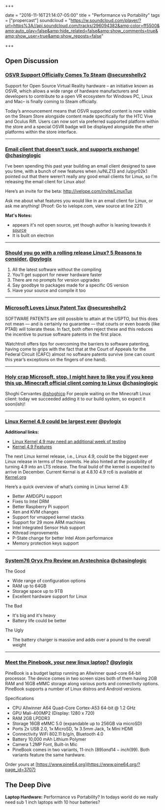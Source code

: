 
+++

date = "2016-11-16T21:14:07-05:00" title = "Performance vs Portability" tags = ["propercast"] soundcloud = "https://w.soundcloud.com/player/?url=https%3A//api.soundcloud.com/tracks/296094382&amp;color=ff5500&amp;auto_play=false&amp;hide_related=false&amp;show_comments=true&amp;show_user=true&amp;show_reposts=false"

+++

## Open Discussion

### [OSVR Support Officially Comes To Steam](https://www.brokenjoysticks.net/2016/11/23/osvr-support-officially-comes-steam/) <small style="font-size: 16px">[@secureshellv2](https://twitter.com/secureshellv2)</small>

Support for Open Source Virtual Reality hardware – an initiative known as OSVR, which allows a wide range of hardware manufacturers and developers to contribute to a open VR ecosystem for Windows PC, Linux and Mac– is finally coming to Steam officially.

Today’s announcement means that OSVR supported content is now visible on the Steam Store alongside content made specifically for the HTC Vive and Oculus Rift. Users can now sort via preferred supported platform within the store and a special OSVR badge will be displayed alongside the other platforms within the store interface.

---

### [Email client that doesn't suck, and supports exchange!](http://ivelope.com/invite/LinuxTux) <small style="font-size: 16px">[@chasinglogic](https://twitter.com/chasinglogic)</small>

I’ve been spending this past year building an email client designed to save you time, with a bunch of new features when /u/NLZ13 and /u/pyr02k1 pointed out that there weren’t really any good email clients for Linux, so I’m releasing the email client for Linux also!

Here’s an invite for the beta: http://ivelope.com/invite/LinuxTux
  
Ask me about what features you would like in an email client for Linux, or ask me anything!
(Proof: Go to ivelope.com, view source at line 221)
 
**Mat's Notes:**
 - appears it's not open source, yet though author is leaning towards it [source](https://www.reddit.com/r/linux/comments/5e3mfy/im_building_an_email_client_for_linux_with_gmail/da9f7k1/)
 - It is built on electron

---

### [Should you go with a rolling release Linux? 5 Reasons to consider.](http://www.pcworld.com/article/3133030/linux/5-reasons-to-opt-for-a-linux-rolling-distro-vs-a-standard-release.html) <small style="font-size: 16px">[@pylogix](https://twitter.com/pylogix)</small>

1. All the latest software without the compiling
2. You’ll get support for newer hardware faster
3. There are no prompts for version upgrades
4. Say goodbye to packages made for a specific OS version
5. Have your source and compile it too

---

### [Microsoft Loves Linux Patent Tax](http://techrights.org/2016/11/22/microsoft-loves-linux-patent-tax/) <small style="font-size: 16px">[@secureshellv2](https://twitter.com/secureshellv2)</small>

SOFTWARE PATENTS are still possible to attain at the USPTO, but this does not mean — and is certainly no guarantee — that courts or even boards (like PTAB) will tolerate these. In fact, both often reject these and this reduces the incentive to pursue software patents in the first place.

Watchtroll offers tips for overcoming the barriers to software patenting, having come to grips with the fact that at the Court of Appeals for the Federal Circuit (CAFC) almost no software patents survive (one can count this year’s exceptions on the fingers of one hand).

---

### [Holy crap Microsoft, stop. I might have to like you if you keep this up. Minecraft official client coming to Linux](https://twitter.com/shoghicp/status/799727013615443969) <small style="font-size: 16px">[@chasinglogic](https://twitter.com/chasinglogic)</small>

Shoghi Cervantes [@shoghicp](https://twitter.com/shoghicp)
For people waiting on the Minecraft Linux client: today we succeeded adding it to our build system, so expect it soon(ish)!

---

### [Linux Kernel 4.9 could be largest ever](https://hackmd.io/MwUwhmwAxiC0BGYAmeAWKAjKcAcAzZATjgBNMA2XUsI25ZMIA===?both) <small style="font-size: 16px">[@pylogix](https://twitter.com/pylogix)</small>

**Additional links:**
- [Linux Kernel 4.9 may need an additional week of testing](http://www.phoronix.com/scan.php?page=news_item&px=Linux-4.9-rc6-Released)
- [Kernel 4.9 Features](http://www.phoronix.com/scan.php?page=article&item=linux-49-features&num=1)

The next Linux kernel release, i.e., Linux 4.9, could be the biggest ever Linux release in terms of the commits. He also hinted at the possibility of turning 4.9 into an LTS release. The final build of the kernel is expected to arrive in December.
Current Kernal is at 4.8.10
4.9 rc6 is available at [Kernel.org]()

Here’s a quick overview of what’s coming in Linux kernel 4.9:

- Better AMDGPU support
- Fixes to Intel DRM
- Better Raspberry Pi support
- Xen and KVM changes
- Support for vmapped kernel stacks
- Support for 29 more ARM machines
- Intel Integrated Sensor Hub support
- Kthread improvements
- P-State change for better Intel Atom performance
- Memory protection keys support

---

### [System76 Oryx Pro Review on Arstechnica](http://arstechnica.com/gadgets/2016/11/system76-oryx-pro-review-linux-in-a-laptop-has-never-been-better/) <small style="font-size: 16px">[@chasinglogic](https://twitter.com/chasinglogic)</small>

The Good
 
- Wide range of configuration options
- RAM up to 64GB
- Storage space up to 9TB
- Excellent hardware support for Linux
 
The Bad

- It's big and it's heavy
- Battery life could be better
 
The Ugly

- The battery charger is massive and adds over a pound to the overall weight

---

### [Meet the Pinebook, your new linux laptop?](https://fossbytes.com/dollar-89-pinebook-linux-laptop-64-bit/) <small style="font-size: 16px">[@pylogix](https://twitter.com/pylogix)</small>

PineBook is a budget laptop running an Allwinner quad-core 64-bit processor. The device comes in two screen sizes both of them having 2GB RAM and 16GB eMMC storage along various ports and connectivity options. PineBook supports a number of Linux distros and Android versions.

Specifications

- CPU	Allwinner A64 Quad-Core Cortex-A53 64-bit @ 1.2  GHz
- GPU	Mali-400MP2 (Display: 1280 x 720)
- RAM	2GB LPDDR3
- Storage	16GB eMMC 5.0 (expandable up to 256GB via microSD)
- Ports	2x USB 2.0, 1x MicroSD, 1x 3.5mm Jack, 1x Mini HDMI
- Connectivity	WiFi 802.11 b/g/n, Bluetooth 4.0
- Battery	10,000 mAh Lithium Polymer
- Camera	1.2MP Font, Built-in Mic
- PineBook comes in two variants, 11-inch ($89) and 14-inch ($99). Both variants feature the same hardware.

Order yours at [https://www.pine64.org](https://www.pine64.org/?page_id=3707)

## The Deep Dive

**Laptop Hardware:** Performance vs Portability? In todays world do we really need sub 1 inch laptops with 10 hour batteries?
